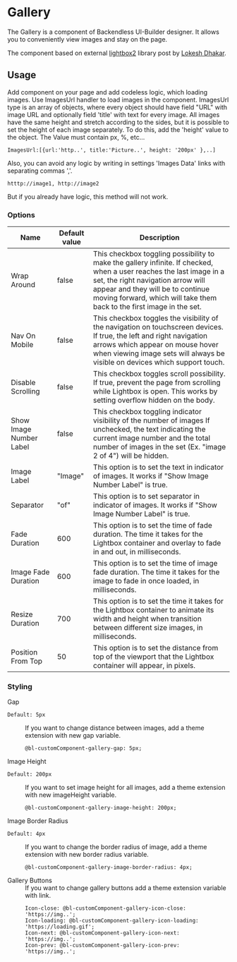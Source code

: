 # Gallery

The Gallery is a component of Backendless UI-Builder designer. It allows you to conveniently view images and stay on the page.

The component based on external [lightbox2](https://lokeshdhakar.com/projects/lightbox2/) library post by [Lokesh Dhakar](https://github.com/lokesh).

## Usage

 Add component on your page and add codeless logic, which loading images.
 Use ImagesUrl handler to load images in the component.
 ImagesUrl type is an array of objects, where every object should have field "URL" with image URL and optionally field 'title' with text for every image.
 All images have the same height and stretch according to the sides, but it is possible to set the height of each image separately. To do this, add the 'height' value to the object.
 The Value must contain px, %, etc...

    ImagesUrl:[{url:'http..', title:'Picture..', height: '200px' },..]
Also, you can avoid any logic by writing in settings 'Images Data' links with separating commas ','.

    htttp://image1, http://image2
But if you already have logic, this method will not work.

### Options

| Name                    | Default value | Description                                                                                                                                                                                                                                                                |
|-------------------------|---------------|----------------------------------------------------------------------------------------------------------------------------------------------------------------------------------------------------------------------------------------------------------------------------|
| Wrap Around             | false         | This checkbox toggling possibility to make the gallery infinite. If checked, when a user reaches the last image in a set, the right navigation arrow will appear and they will be to continue moving forward, which will take them back to the first image in the set.</dd> |
| Nav On Mobile           | false         | This checkbox toggles the visibility of the navigation on touchscreen devices. If true, the left and right navigation arrows which appear on mouse hover when viewing image sets will always be visible on devices which support touch.                                        |
| Disable Scrolling       | false         | This checkbox toggles scroll possibility. If true, prevent the page from scrolling while Lightbox is open. This works by setting overflow hidden on the body.                                                                                                             |
| Show Image Number Label | false         | This checkbox toggling indicator visibility of the number of images If unchecked, the text indicating the current image number and the total number of images in the set (Ex. "image 2 of 4") will be hidden.                                                                  |
| Image Label             | "Image"       | This option is to set the text in indicator of images. It works if "Show Image Number Label" is true.                                                                                                                                                                      |
| Separator               | "of"          | This option is to set separator in indicator of images. It works if "Show Image Number Label" is true.                                                                                                                                                                     |
| Fade Duration           | 600           | This option is to set the time of fade duration. The time it takes for the Lightbox container and overlay to fade in and out, in milliseconds.                                                                                                                             |
| Image Fade Duration     | 600           | This option is to set the time of image fade duration. The time it takes for the image to fade in once loaded, in milliseconds.                                                                                                                                            |
| Resize Duration         | 700           | This option is to set the time it takes for the Lightbox container to animate its width and height when transition between different size images, in milliseconds.                                                                                                         |
| Position From Top       | 50            | This option is to set the distance from top of the viewport that the Lightbox container will appear, in pixels.                                                                                                                                                                |

### Styling

<dl>
<dt>Gap</dt>

    Default: 5px
<dd>If you want to change distance between images, add a theme extension with new gap variable.

    @bl-customComponent-gallery-gap: 5px;
</dd>
<dt>Image Height</dt>

    Default: 200px
<dd>If you want to set image height for all images, add a theme extension with new imageHeight variable.

    @bl-customComponent-gallery-image-height: 200px;
</dd>
<dt>Image Border Radius</dt>

    Default: 4px
<dd>If you want to change the border radius of image, add a theme extension with new border radius variable.

    @bl-customComponent-gallery-image-border-radius: 4px;
</dd>

<dt>Gallery Buttons</dt>
<dd>If you want to change gallery buttons add a theme extension variable with link.

    Icon-close: @bl-customComponent-gallery-icon-close: 'https://img..';
    Icon-loading: @bl-customComponent-gallery-icon-loading: 'https://loading.gif';
    Icon-next: @bl-customComponent-gallery-icon-next: 'https://img..';
    Icon-prev: @bl-customComponent-gallery-icon-prev: 'https://img..';
</dd>
</dl>
